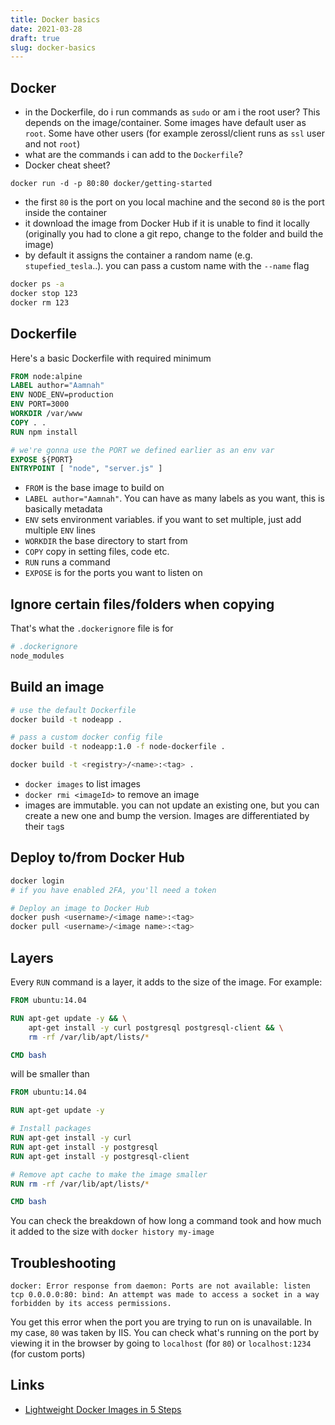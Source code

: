 ```yaml
---
title: Docker basics
date: 2021-03-28
draft: true
slug: docker-basics
---
```


## Docker

- in the Dockerfile, do i run commands as `sudo` or am i the root user? This depends on the image/container. Some images have default user as `root`. Some have other users (for example zerossl/client runs as `ssl` user and not `root`)
- what are the commands i can add to the `Dockerfile`?
- Docker cheat sheet?

```
docker run -d -p 80:80 docker/getting-started
```

- the first `80` is the port on you local machine and the second `80` is the port inside the container
- it download the image from Docker Hub if it is unable to find it locally (originally you had to clone a git repo, change to the folder and build the image)
- by default it assigns the container a random name (e.g. `stupefied_tesla`..). you can pass a custom name with the `--name` flag

```bash
docker ps -a
docker stop 123
docker rm 123
```

## Dockerfile

Here's a basic Dockerfile with required minimum

```dockerfile
FROM node:alpine
LABEL author="Aamnah"
ENV NODE_ENV=production
ENV PORT=3000
WORKDIR /var/www
COPY . .
RUN npm install

# we're gonna use the PORT we defined earlier as an env var
EXPOSE ${PORT}
ENTRYPOINT [ "node", "server.js" ]
```

- `FROM` is the base image to build on
- `LABEL author="Aamnah"`. You can have as many labels as you want, this is basically metadata
- `ENV` sets environment variables. if you want to set multiple, just add multiple `ENV` lines
- `WORKDIR` the base directory to start from
- `COPY` copy in setting files, code etc.
- `RUN` runs a command
- `EXPOSE` is for the ports you want to listen on

## Ignore certain files/folders when copying

That's what the `.dockerignore` file is for

```dockerfile
# .dockerignore
node_modules
```

## Build an image

```bash
# use the default Dockerfile
docker build -t nodeapp .

# pass a custom docker config file
docker build -t nodeapp:1.0 -f node-dockerfile .

docker build -t <registry>/<name>:<tag> .
```

- `docker images` to list images
- `docker rmi <imageId>` to remove an image
- images are immutable. you can not update an existing one, but you can create a new one and bump the version. Images are differentiated by their `tag`s

## Deploy to/from Docker Hub

```bash
docker login
# if you have enabled 2FA, you'll need a token

# Deploy an image to Docker Hub
docker push <username>/<image name>:<tag>
docker pull <username>/<image name>:<tag>
```

## Layers

Every `RUN` command is a layer, it adds to the size of the image. For example:

```dockerfile
FROM ubuntu:14.04

RUN apt-get update -y && \
    apt-get install -y curl postgresql postgresql-client && \
    rm -rf /var/lib/apt/lists/*

CMD bash
```

will be smaller than

```dockerfile
FROM ubuntu:14.04

RUN apt-get update -y

# Install packages
RUN apt-get install -y curl
RUN apt-get install -y postgresql
RUN apt-get install -y postgresql-client

# Remove apt cache to make the image smaller
RUN rm -rf /var/lib/apt/lists/*

CMD bash
```

You can check the breakdown of how long a command took and how much it added to the size with `docker history my-image`

## Troubleshooting

```
docker: Error response from daemon: Ports are not available: listen tcp 0.0.0.0:80: bind: An attempt was made to access a socket in a way forbidden by its access permissions.
```

You get this error when the port you are trying to run on is unavailable. In my case, `80` was taken by IIS. You can check what's running on the port by viewing it in the browser by going to `localhost` (for `80`) or `localhost:1234` (for custom ports)

## Links

- [Lightweight Docker Images in 5 Steps](https://semaphoreci.com/blog/2016/12/13/lightweight-docker-images-in-5-steps.html)
